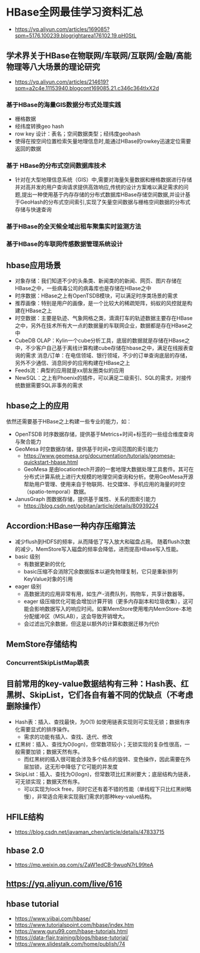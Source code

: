#   HBase全网最佳学习资料汇总
*   https://yq.aliyun.com/articles/169085?spm=5176.100239.blogrightarea176102.19.pH0StL

##  学术界关于HBase在物联网/车联网/互联网/金融/高能物理等八大场景的理论研究
*   https://yq.aliyun.com/articles/214619?spm=a2c4e.11153940.blogcont169085.21.c346c364tIxX2d

### 基于HBase的海量GIS数据分布式处理实践
*   栅格数据
*   经纬度转换geo hash
*   row key 设计：表名；空间数据类型；经纬度geohash
*   使得在按空间位置检索矢量地理信息时,能通过HBase的rowkey迅速定位需要返回的数据

### 基于 HBase的分布式空间数据库技术
*   针对在大型地理信息系统（GIS）中,需要对海量矢量数据和栅格数据进行存储并对高并发的用户查询请求提供高效响应,传统的设计方案难以满足需求的问题,提出一种使用基于内存存储的分布式数据库HBase存储空间数据,并设计基于GeoHash的分布式空间索引,实现了矢量空间数据与栅格空间数据的分布式存储与快速查询

### 基于HBase的全天候全域出租车聚集实时监测方法

### 基于HBase的车联网传感数据管理系统设计


## hbase应用场景
*   对象存储：我们知道不少的头条类、新闻类的的新闻、网页、图片存储在HBase之中，一些病毒公司的病毒库也是存储在HBase之中
*   时序数据：HBase之上有OpenTSDB模块，可以满足时序类场景的需求
*   推荐画像：特别是用户的画像，是一个比较大的稀疏矩阵，蚂蚁的风控就是构建在HBase之上
*   时空数据：主要是轨迹、气象网格之类，滴滴打车的轨迹数据主要存在HBase之中，另外在技术所有大一点的数据量的车联网企业，数据都是存在HBase之中
*   CubeDB OLAP：Kylin一个cube分析工具，底层的数据就是存储在HBase之中，不少客户自己基于离线计算构建cube存储在hbase之中，满足在线报表查询的需求
消息/订单：在电信领域、银行领域，不少的订单查询底层的存储，另外不少通信、消息同步的应用构建在HBase之上
*   Feeds流：典型的应用就是xx朋友圈类似的应用
*   NewSQL：之上有Phoenix的插件，可以满足二级索引、SQL的需求，对接传统数据需要SQL非事务的需求

## hbase之上的应用
依然还需要基于HBase之上构建一些专业的能力，如：
*   OpenTSDB 时序数据存储，提供基于Metrics+时间+标签的一些组合维度查询与聚合能力
*   GeoMesa 时空数据存储，提供基于时间+空间范围的索引能力
    -   https://www.geomesa.org/documentation/tutorials/geomesa-quickstart-hbase.html
    -   GeoMesa 是由locationtech开源的一套地理大数据处理工具套件。其可在分布式计算系统上进行大规模的地理空间查询和分析。使用GeoMesa开源帮助用户管理、使用来自于物联网、社交媒体、手机应用的海量的时空（spatio-temporal）数据。
*   JanusGraph 图数据存储，提供基于属性、关系的图索引能力
    -   https://blog.csdn.net/gobitan/article/details/80939224

##  Accordion:HBase一种内存压缩算法
*   减少flush到HDFS的频率，从而降低了写入放大和磁盘占用。 随着flush次数的减少，MemStore写入磁盘的频率会降低，进而提高HBase写入性能。
*   basic 级别
    -   有数据更新的优化
    -   basic压缩不会消除冗余数据版本以避免物理复制，它只是重新排列KeyValue对象的引用
*   eager 级别
    -   高数据流的应用非常有用，如生产-消费队列，购物车，共享计数器等。
    -   eager 级压缩优化可能会增加计算开销（更多内存副本和垃圾收集），这可能会影响数据写入的响应时间。如果MemStore使用堆内MemStore-本地分配缓冲区（MSLAB），这会导致开销增大。
    -   会过滤出冗余数据，但这是以额外的计算和数据迁移为代价

##  MemStore存储结构
### ConcurrentSkipListMap跳表


##  目前常用的key-value数据结构有三种：Hash表、红黑树、SkipList，它们各自有着不同的优缺点（不考虑删除操作）
*   Hash表：插入、查找最快，为O(1) 如使用链表实现则可实现无锁；数据有序化需要显式的排序操作。
    -   需求的功能有插入、查找、迭代、修改
*   红黑树：插入、查找为O(logn)，但常数项较小；无锁实现的复杂性很高，一般需要加锁；数据天然有序。
    -   而红黑树的插入很可能会涉及多个结点的旋转、变色操作，因此需要在外层加锁，这无形中降低了它可能的并发度
*   SkipList：插入、查找为O(logn)，但常数项比红黑树要大；底层结构为链表，可无锁实现；数据天然有序。
    -   可以实现为lock free，同时它还有着不错的性能（单线程下只比红黑树略慢），非常适合用来实现我们需求的那种key-value结构。

## HFILE结构
*   https://blog.csdn.net/javaman_chen/article/details/47833715

## hbase 2.0
*   https://mp.weixin.qq.com/s/ZaW1edCB-9wuqN7rL99teA


## https://yq.aliyun.com/live/616

## hbase tutorial
* https://www.yiibai.com/hbase/
* https://www.tutorialspoint.com/hbase/index.htm
* https://www.guru99.com/hbase-tutorials.html
* https://data-flair.training/blogs/hbase-tutorial/
* https://www.slidestalk.com/home/publish/74



